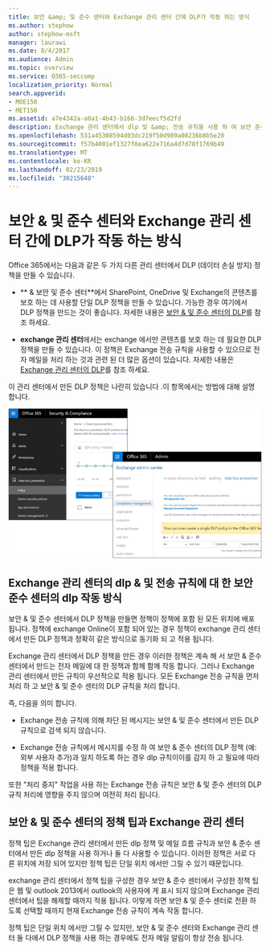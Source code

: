 ```yaml
---
title: 보안 &amp; 및 준수 센터와 Exchange 관리 센터 간에 DLP가 작동 하는 방식
ms.author: stephow
author: stephow-msft
manager: laurawi
ms.date: 8/4/2017
ms.audience: Admin
ms.topic: overview
ms.service: O365-seccomp
localization_priority: Normal
search.appverid:
- MOE150
- MET150
ms.assetid: a7e4342a-a0a1-4b43-b166-3d7eecf5d2fd
description: Exchange 관리 센터에서 dlp 및 &amp; 전송 규칙을 사용 하 여 보안 준수 센터의 dlp를 작동 하는 방법을 알아봅니다.
ms.openlocfilehash: 531a45308594d03dc219f50d989a08236b8b5e20
ms.sourcegitcommit: f57b4001ef1327f0ea622e716a4d7d78f1769b49
ms.translationtype: MT
ms.contentlocale: ko-KR
ms.lasthandoff: 02/23/2019
ms.locfileid: "30215648"
---
```

# <a name="how-dlp-works-between-the-security-amp-compliance-center-and-exchange-admin-center"></a>보안 &amp; 및 준수 센터와 Exchange 관리 센터 간에 DLP가 작동 하는 방식

Office 365에서는 다음과 같은 두 가지 다른 관리 센터에서 DLP (데이터 손실 방지) 정책을 만들 수 있습니다.
  
- ** &amp; 보안 및 준수 센터**에서 SharePoint, OneDrive 및 Exchange의 콘텐츠를 보호 하는 데 사용할 단일 DLP 정책을 만들 수 있습니다. 가능한 경우 여기에서 DLP 정책을 만드는 것이 좋습니다. 자세한 내용은 [보안 &amp; 및 준수 센터의 DLP](data-loss-prevention-policies.md)를 참조 하세요.
    
- **exchange 관리 센터**에서는 exchange 에서만 콘텐츠를 보호 하는 데 필요한 DLP 정책을 만들 수 있습니다. 이 정책은 Exchange 전송 규칙을 사용할 수 있으므로 전자 메일을 처리 하는 것과 관련 된 더 많은 옵션이 있습니다. 자세한 내용은 [Exchange 관리 센터의 DLP](https://go.microsoft.com/fwlink/?linkid=852311)를 참조 하세요.
    
이 관리 센터에서 만든 DLP 정책은 나란히 있습니다 .이 항목에서는 방법에 대해 설명 합니다.
  
![보안 및 준수 센터 및 Exchange 관리 센터의 DLP 페이지](media/d3eaa7e7-3b16-457b-bd9c-26707f7b584f.png)
  
## <a name="how-dlp-in-the-security-amp-compliance-center-works-with-dlp-and-transport-rules-in-the-exchange-admin-center"></a>Exchange 관리 센터의 dlp &amp; 및 전송 규칙에 대 한 보안 준수 센터의 dlp 작동 방식

보안 &amp; 및 준수 센터에서 DLP 정책을 만들면 정책이 정책에 포함 된 모든 위치에 배포 됩니다. 정책에 exchange Online이 포함 되어 있는 경우 정책이 exchange 관리 센터에서 만든 DLP 정책과 정확히 같은 방식으로 동기화 되 고 적용 됩니다. 
  
Exchange 관리 센터에서 DLP 정책을 만든 경우 이러한 정책은 계속 해 서 보안 &amp; 준수 센터에서 만드는 전자 메일에 대 한 정책과 함께 함께 작동 합니다. 그러나 Exchange 관리 센터에서 만든 규칙이 우선적으로 적용 됩니다. 모든 Exchange 전송 규칙을 먼저 처리 하 고 보안 &amp; 및 준수 센터의 DLP 규칙을 처리 합니다.
  
즉, 다음을 의미 합니다.
  
- Exchange 전송 규칙에 의해 차단 된 메시지는 보안 &amp; 및 준수 센터에서 만든 DLP 규칙으로 검색 되지 않습니다.
    
- Exchange 전송 규칙에서 메시지를 수정 하 여 보안 &amp; 준수 센터의 DLP 정책 (예: 외부 사용자 추가)과 일치 하도록 하는 경우 dlp 규칙이이를 감지 하 고 필요에 따라 정책을 적용 합니다.
    
또한 "처리 중지" 작업을 사용 하는 Exchange 전송 규칙은 보안 &amp; 및 준수 센터의 DLP 규칙 처리에 영향을 주지 않으며 여전히 처리 됩니다.
  
## <a name="policy-tips-in-the-security-amp-compliance-center-vs-the-exchange-admin-center"></a>보안 &amp; 및 준수 센터의 정책 팁과 Exchange 관리 센터

정책 팁은 Exchange 관리 센터에서 만든 dlp 정책 및 메일 흐름 규칙과 보안 &amp; 준수 센터에서 만든 dlp 정책을 사용 하거나 둘 다 사용할 수 있습니다. 이러한 정책은 서로 다른 위치에 저장 되어 있지만 정책 팁은 단일 위치 에서만 그릴 수 있기 때문입니다.
  
exchange 관리 센터에서 정책 팁을 구성한 경우 보안 &amp; 준수 센터에서 구성한 정책 팁은 웹 및 outlook 2013에서 outlook의 사용자에 게 표시 되지 않으며 Exchange 관리 센터에서 팁을 해제할 때까지 적용 됩니다. 이렇게 하면 보안 &amp; 및 준수 센터로 전환 하도록 선택할 때까지 현재 Exchange 전송 규칙이 계속 작동 합니다.
  
정책 팁은 단일 위치 에서만 그릴 수 있지만, 보안 &amp; 및 준수 센터와 Exchange 관리 센터 둘 다에서 DLP 정책을 사용 하는 경우에도 전자 메일 알림이 항상 전송 됩니다.
  

